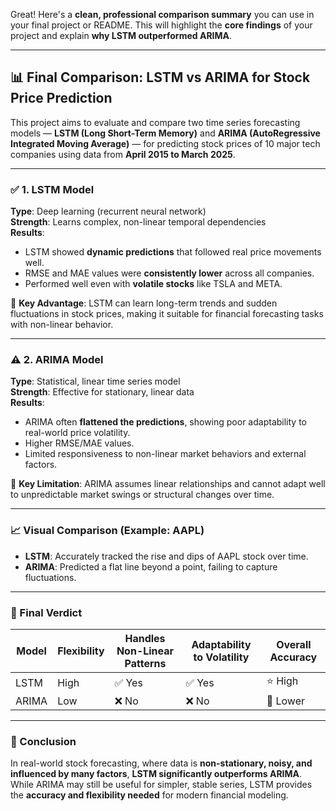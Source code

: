 Great! Here's a **clean, professional comparison summary** you can use in your final project or README. This will highlight the **core findings** of your project and explain **why LSTM outperformed ARIMA**.

---

## 📊 Final Comparison: LSTM vs ARIMA for Stock Price Prediction

This project aims to evaluate and compare two time series forecasting models — **LSTM (Long Short-Term Memory)** and **ARIMA (AutoRegressive Integrated Moving Average)** — for predicting stock prices of 10 major tech companies using data from **April 2015 to March 2025**.

---

### ✅ 1. LSTM Model

**Type**: Deep learning (recurrent neural network)  
**Strength**: Learns complex, non-linear temporal dependencies  
**Results**:  
- LSTM showed **dynamic predictions** that followed real price movements well.
- RMSE and MAE values were **consistently lower** across all companies.
- Performed well even with **volatile stocks** like TSLA and META.

📌 **Key Advantage**: LSTM can learn long-term trends and sudden fluctuations in stock prices, making it suitable for financial forecasting tasks with non-linear behavior.

---

### ⚠️ 2. ARIMA Model

**Type**: Statistical, linear time series model  
**Strength**: Effective for stationary, linear data  
**Results**:  
- ARIMA often **flattened the predictions**, showing poor adaptability to real-world price volatility.
- Higher RMSE/MAE values.
- Limited responsiveness to non-linear market behaviors and external factors.

📌 **Key Limitation**: ARIMA assumes linear relationships and cannot adapt well to unpredictable market swings or structural changes over time.

---

### 📈 Visual Comparison (Example: AAPL)
- **LSTM**: Accurately tracked the rise and dips of AAPL stock over time.
- **ARIMA**: Predicted a flat line beyond a point, failing to capture fluctuations.

---

### 🏁 Final Verdict

| Model  | Flexibility | Handles Non-Linear Patterns | Adaptability to Volatility | Overall Accuracy |
|--------|-------------|-----------------------------|-----------------------------|------------------|
| LSTM   | High        | ✅ Yes                      | ✅ Yes                      | ⭐ High          |
| ARIMA  | Low         | ❌ No                       | ❌ No                       | 🚫 Lower        |

---

### 🔮 Conclusion

In real-world stock forecasting, where data is **non-stationary, noisy, and influenced by many factors**, **LSTM significantly outperforms ARIMA**. While ARIMA may still be useful for simpler, stable series, LSTM provides the **accuracy and flexibility needed** for modern financial modeling.
